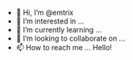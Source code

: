 - 👋 Hi, I’m @emtrix
- 👀 I’m interested in ...
- 🌱 I’m currently learning ...
- 💞️ I’m looking to collaborate on ...
- 📫 How to reach me ...
Hello!
<!---
emtrix/emtrix is a ✨ special ✨ repository because its `README.md` (this file) appears on your GitHub profile.
You can click the Preview link to take a look at your changes.
--->
